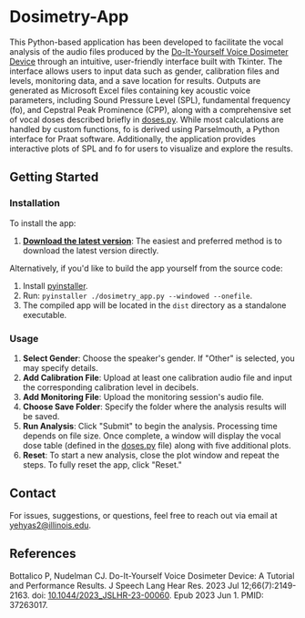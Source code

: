 # Dosimetry-App

This Python-based application has been developed to facilitate the vocal analysis of the audio files produced by the [Do-It-Yourself Voice Dosimeter Device](https://doi.org/10.1044/2023_JSLHR-23-00060) through an intuitive, user-friendly interface built with Tkinter. The interface allows users to input data such as gender, calibration files and levels, monitoring data, and a save location for results. Outputs are generated as Microsoft Excel files containing key acoustic voice parameters, including Sound Pressure Level (SPL), fundamental frequency (fo), and Cepstral Peak Prominence (CPP), along with a comprehensive set of vocal doses described briefly in [doses.py](./doses.py). While most calculations are handled by custom functions, fo is derived using Parselmouth, a Python interface for Praat software. Additionally, the application provides interactive plots of SPL and fo for users to visualize and explore the results.

## Getting Started

### Installation

To install the app:
1. [**Download the latest version**](https://github.com/YehyaS/Dosimetry-App/releases/download/v1.0/dosimetry_app.exe): The easiest and preferred method is to download the latest version directly.

Alternatively, if you'd like to build the app yourself from the source code:

1. Install [pyinstaller](https://pyinstaller.org/en/stable/installation.html).
2. Run: `pyinstaller ./dosimetry_app.py --windowed --onefile`.
3. The compiled app will be located in the `dist` directory as a standalone executable.

### Usage

1. **Select Gender**: Choose the speaker's gender. If "Other" is selected, you may specify details.
2. **Add Calibration File**: Upload at least one calibration audio file and input the corresponding calibration level in decibels.
3. **Add Monitoring File**: Upload the monitoring session's audio file.
4. **Choose Save Folder**: Specify the folder where the analysis results will be saved.
5. **Run Analysis**: Click "Submit" to begin the analysis. Processing time depends on file size. Once complete, a window will display the vocal dose table (defined in the [doses.py](./doses.py) file) along with five additional plots.
6. **Reset**: To start a new analysis, close the plot window and repeat the steps. To fully reset the app, click "Reset."  

## Contact

For issues, suggestions, or questions, feel free to reach out via email at yehyas2@illinois.edu.

## References

Bottalico P, Nudelman CJ. Do-It-Yourself Voice Dosimeter Device: A Tutorial and Performance Results. J Speech Lang Hear Res. 2023 Jul 12;66(7):2149-2163. doi: [10.1044/2023_JSLHR-23-00060](https://doi.org/10.1044/2023_JSLHR-23-00060). Epub 2023 Jun 1. PMID: 37263017.